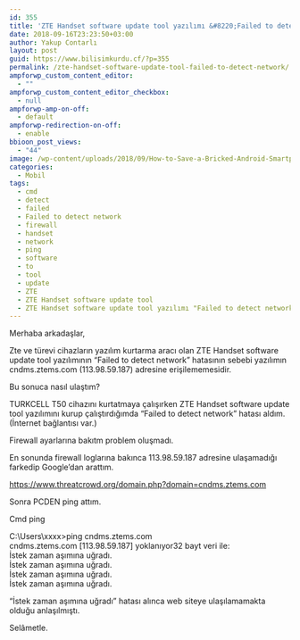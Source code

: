 ```yaml
---
id: 355
title: 'ZTE Handset software update tool yazılımı &#8220;Failed to detect network&#8221; hatası'
date: 2018-09-16T23:23:50+03:00
author: Yakup Contarlı
layout: post
guid: https://www.bilisimkurdu.cf/?p=355
permalink: /zte-handset-software-update-tool-failed-to-detect-network/
ampforwp_custom_content_editor:
  - ""
ampforwp_custom_content_editor_checkbox:
  - null
ampforwp-amp-on-off:
  - default
ampforwp-redirection-on-off:
  - enable
bbioon_post_views:
  - "44"
image: /wp-content/uploads/2018/09/How-to-Save-a-Bricked-Android-Smartphone-1.png
categories:
  - Mobil
tags:
  - cmd
  - detect
  - failed
  - Failed to detect network
  - firewall
  - handset
  - network
  - ping
  - software
  - to
  - tool
  - update
  - ZTE
  - ZTE Handset software update tool
  - ZTE Handset software update tool yazılımı "Failed to detect network" hatası
---
```

<p data-xf-p="1">
  Merhaba arkadaşlar,
</p>

<p data-xf-p="1">
  Zte ve türevi cihazların yazılım kurtarma aracı olan ZTE Handset software update tool yazılımının &#8220;Failed to detect network&#8221; hatasının sebebi yazılımın cndms.ztems.com (113.98.59.187) adresine erişilememesidir.
</p>

<p data-xf-p="1">
  <!--more-->
</p>

<p data-xf-p="1">
  Bu sonuca nasıl ulaştım?
</p>

<p data-xf-p="1">
  TURKCELL T50 cihazını kurtatmaya çalışırken ZTE Handset software update tool yazılımını kurup çalıştırdığımda &#8220;Failed to detect network&#8221; hatası aldım. (İnternet bağlantısı var.)
</p>

<p data-xf-p="1">
  Firewall ayarlarına bakıtm problem oluşmadı.
</p>

<p data-xf-p="1">
  En sonunda firewall loglarına bakınca 113.98.59.187 adresine ulaşamadığı farkedip Google&#8217;dan arattım.
</p>

<https://www.threatcrowd.org/domain.php?domain=cndms.ztems.com>

Sonra PCDEN ping attım.

<p data-xf-p="1">
  Cmd ping
</p>

<div data-xf-p="1">
  C:\Users\xxxx>ping cndms.ztems.com
</div>

<div data-xf-p="1">
</div>

<div data-xf-p="1">
  cndms.ztems.com [113.98.59.187] yoklanıyor32 bayt veri ile:
</div>

<div data-xf-p="1">
  İstek zaman aşımına uğradı.
</div>

<div data-xf-p="1">
  İstek zaman aşımına uğradı.
</div>

<div data-xf-p="1">
  İstek zaman aşımına uğradı.
</div>

<div data-xf-p="1">
  İstek zaman aşımına uğradı.
</div>

<p data-xf-p="1">
  &#8220;İstek zaman aşımına uğradı&#8221; hatası alınca web siteye ulaşılamamakta olduğu anlaşılmıştı.
</p>

<p data-xf-p="1">
  Selâmetle.
</p>

<p data-xf-p="1">